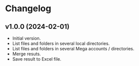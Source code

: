 # Changelog

## v1.0.0 (2024-02-01)

- Initial version.
- List files and folders in several local directories.
- List files and folders in several Mega accounts / directories.
- Merge resuts.
- Save result to Excel file.
